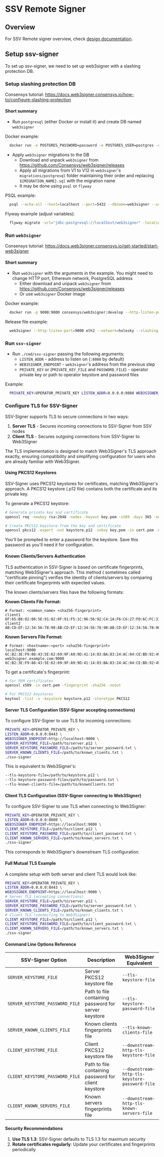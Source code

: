 # SSV Remote Signer

## Overview

For SSV Remote signer overview, check [design documentation](./DESIGN.md).

## Setup ssv-signer

To set up ssv-signer, we need to set up web3signer with a slashing protection DB.

### Setup slashing protection DB

Consensys tutorial: https://docs.web3signer.consensys.io/how-to/configure-slashing-protection

#### Short summary

- Run `postgresql` (either Docker or install it) and create DB named `web3signer`

Docker example:

```bash
  docker run -e POSTGRES_PASSWORD=password -e POSTGRES_USER=postgres -e POSTGRES_DB=web3signer -p 5432:5432 postgres
```

- Apply `web3signer` migrations to the DB
    - Download and unpack `web3signer` from https://github.com/Consensys/web3signer/releases
    - Apply all migrations from V1 to V12 in `web3signer`'s `migrations/postgresql` folder maintaining their order and
      replacing `${MIGRATION_NAME}.sql` with the migration name
    - It may be done using `psql` or `flyway`

PSQL example:

```bash
  psql --echo-all --host=localhost --port=5432 --dbname=web3signer --username=postgres -f ./web3signer/migrations/postgresql/V1_initial.sql
```

Flyway example (adjust variables):

```bash
  flyway migrate -url="jdbc:postgresql://localhost/web3signer" -locations="filesystem:/web3signer/migrations/postgresql"
```

### Run `web3signer`

Consensys tutorial: https://docs.web3signer.consensys.io/get-started/start-web3signer

#### Short summary

- Run `web3signer` with the arguments in the example. You might need to change HTTP port, Ethereum network, PostgreSQL
  address
    - Either download and unpack `web3signer` from https://github.com/Consensys/web3signer/releases
    - Or use `web3signer` Docker image

Docker example:

```bash
  docker run -p 9000:9000 consensys/web3signer:develop --http-listen-port=9000 eth2 --network=holesky --slashing-protection-db-url="jdbc:postgresql://${POSTGRES_HOST}/web3signer" --slashing-protection-db-username=postgres --slashing-protection-db-password=password --key-manager-api-enabled=true
```

Release file example:

```bash
  web3signer --http-listen-port=9000 eth2 --network=holesky --slashing-protection-db-url="jdbc:postgresql://${POSTGRES_HOST}/web3signer" --slashing-protection-db-username=postgres --slashing-protection-db-password=password --key-manager-api-enabled=true
```

### Run `ssv-signer`

- Run `./cmd/ssv-signer` passing the following arguments:
    - `LISTEN_ADDR` - address to listen on (`:8080` by default)
    - `WEB3SIGNER_ENDPOINT` - `web3signer`'s address from the previous step
    - `PRIVATE_KEY` or (`PRIVATE_KEY_FILE` and `PASSWORD_FILE`) - operator private key or path to operator keystore and
      password files

Example:

```bash
  PRIVATE_KEY=OPERATOR_PRIVATE_KEY LISTEN_ADDR=0.0.0.0:8080 WEB3SIGNER_ENDPOINT=http://localhost:9000 ./ssv-signer
```

### Configure TLS for SSV-Signer

SSV-Signer supports TLS to secure connections in two ways:

1. **Server TLS** - Secures incoming connections to SSV-Signer from SSV nodes
2. **Client TLS** - Secures outgoing connections from SSV-Signer to Web3Signer

The TLS implementation is designed to match Web3Signer's TLS approach exactly, ensuring compatibility and simplifying
configuration for users who are already familiar with Web3Signer.

#### Using PKCS12 Keystores

SSV-Signer uses PKCS12 keystores for certificates, matching Web3Signer's approach. A PKCS12 keystore (.p12 file)
contains both the certificate and its private key.

To generate a PKCS12 keystore:

```bash
# Generate private key and certificate
openssl req -newkey rsa:2048 -nodes -keyout key.pem -x509 -days 365 -out cert.pem

# Create PKCS12 keystore from the key and certificate
openssl pkcs12 -export -out keystore.p12 -inkey key.pem -in cert.pem -name "tls-key"
```

You'll be prompted to enter a password for the keystore. Save this password as you'll need it for configuration.

#### Known Clients/Servers Authentication

TLS authentication in SSV-Signer is based on certificate fingerprints, matching Web3Signer's approach. This method (
sometimes called "certificate pinning") verifies the identity of clients/servers by comparing their certificate
fingerprints with expected values.

The known clients/servers files have the following formats:

**Known Clients File Format:**

```
# Format: <common_name> <sha256-fingerprint>
client1 DF:65:B8:02:08:5E:91:82:0F:91:F5:1C:96:56:92:C4:1A:F6:C6:27:FD:6C:FC:31:F2:BB:90:17:22:59:5B:50
client2 AB:CD:EF:12:34:56:78:90:AB:CD:EF:12:34:56:78:90:AB:CD:EF:12:34:56:78:90:AB:CD:EF:12:34:56:78:90
```

**Known Servers File Format:**

```
# Format: <hostname>:<port> <sha256-fingerprint>
localhost:9000 6C:B2:3E:F9:88:43:5E:62:69:9F:A9:9D:41:14:03:BA:83:24:AC:04:CE:BD:92:49:1B:8D:B2:A4:86:39:4C:BB
web3signer.example.com:9000 6C:B2:3E:F9:88:43:5E:62:69:9F:A9:9D:41:14:03:BA:83:24:AC:04:CE:BD:92:49:1B:8D:B2:A4:86:39:4C:BB
```

To get a certificate's fingerprint:

```bash
# For PEM certificates
openssl x509 -in cert.pem -fingerprint -sha256 -noout

# For PKCS12 keystores
keytool -list -v -keystore keystore.p12 -storetype PKCS12
```

#### Server TLS Configuration (SSV-Signer accepting connections)

To configure SSV-Signer to use TLS for incoming connections:

```bash
PRIVATE_KEY=OPERATOR_PRIVATE_KEY \
LISTEN_ADDR=0.0.0.0:8443 \
WEB3SIGNER_ENDPOINT=http://localhost:9000 \
SERVER_KEYSTORE_FILE=/path/to/server.p12 \
SERVER_KEYSTORE_PASSWORD_FILE=/path/to/server_password.txt \
SERVER_KNOWN_CLIENTS_FILE=/path/to/known_clients.txt \
./ssv-signer
```

This is equivalent to Web3Signer's:

```bash
--tls-keystore-file=/path/to/keystore.p12 \
--tls-keystore-password-file=/path/to/password.txt \
--tls-known-clients-file=/path/to/knownClients.txt
```

#### Client TLS Configuration (SSV-Signer connecting to Web3Signer)

To configure SSV-Signer to use TLS when connecting to Web3Signer:

```bash
PRIVATE_KEY=OPERATOR_PRIVATE_KEY \
LISTEN_ADDR=0.0.0.0:8080 \
WEB3SIGNER_ENDPOINT=https://localhost:9000 \
CLIENT_KEYSTORE_FILE=/path/to/client.p12 \
CLIENT_KEYSTORE_PASSWORD_FILE=/path/to/client_password.txt \
CLIENT_KNOWN_SERVERS_FILE=/path/to/known_servers.txt \
./ssv-signer
```

This corresponds to Web3Signer's downstream TLS configuration.

#### Full Mutual TLS Example

A complete setup with both server and client TLS would look like:

```bash
PRIVATE_KEY=OPERATOR_PRIVATE_KEY \
LISTEN_ADDR=0.0.0.0:8443 \
WEB3SIGNER_ENDPOINT=https://localhost:9000 \
# Server TLS (accepting connections)
SERVER_KEYSTORE_FILE=/path/to/server.p12 \
SERVER_KEYSTORE_PASSWORD_FILE=/path/to/server_password.txt \
SERVER_KNOWN_CLIENTS_FILE=/path/to/known_clients.txt \
# Client TLS (connecting to Web3Signer)
CLIENT_KEYSTORE_FILE=/path/to/client.p12 \
CLIENT_KEYSTORE_PASSWORD_FILE=/path/to/client_password.txt \
CLIENT_KNOWN_SERVERS_FILE=/path/to/known_servers.txt \
./ssv-signer
```

#### Command Line Options Reference

| SSV-Signer Option               | Description                                          | Web3Signer Equivalent                          |
|---------------------------------|------------------------------------------------------|------------------------------------------------|
| `SERVER_KEYSTORE_FILE`          | Server PKCS12 keystore file                          | `--tls-keystore-file`                          |
| `SERVER_KEYSTORE_PASSWORD_FILE` | Path to file containing password for server keystore | `--tls-keystore-password-file`                 |
| `SERVER_KNOWN_CLIENTS_FILE`     | Known clients fingerprints file                      | `--tls-known-clients-file`                     |
| `CLIENT_KEYSTORE_FILE`          | Client PKCS12 keystore file                          | `--downstream-http-tls-keystore-file`          |
| `CLIENT_KEYSTORE_PASSWORD_FILE` | Path to file containing password for client keystore | `--downstream-http-tls-keystore-password-file` |
| `CLIENT_KNOWN_SERVERS_FILE`     | Known servers fingerprints file                      | `--downstream-http-tls-known-servers-file`     |

#### Security Recommendations

1. **Use TLS 1.3**: SSV-Signer defaults to TLS 1.3 for maximum security
2. **Rotate certificates regularly**: Update your certificates and fingerprints periodically
